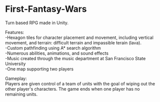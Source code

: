 # First-Fantasy-Wars

Turn based RPG made in Unity.  

Features:  
-Hexagon tiles for character placement and movement, including vertical movement, and terrain: difficult terrain and impassible terain (lava).  
-Custom pathfinding using A* search algorithm  
-Numerous abilities, animations, and sound effects  
-Music created through the music department at San Francisco State University  
-One map supporting two players  

Gameplay:  
Players are given control of a team of units with the goal of wiping out the other player's characters. The game ends when one player has no remaining units. 
